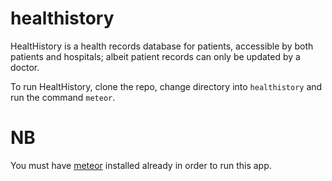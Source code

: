 # healthistory

HealtHistory is a health records database for patients, accessible by both patients and hospitals; albeit patient records can only be updated by a doctor.

To run HealtHistory, clone the repo, change directory into `healthistory` and run the command `meteor`.

# NB
You must have [meteor](http://meteor.com) installed already in order to run this app.

